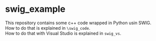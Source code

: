 # swig_example
This repository contains some c++ code wrapped in Python usin SWIG.  
How to do that is explained in `\swig_code`.  
How to do that with Visual Studio is explained in `swig_vs`.
